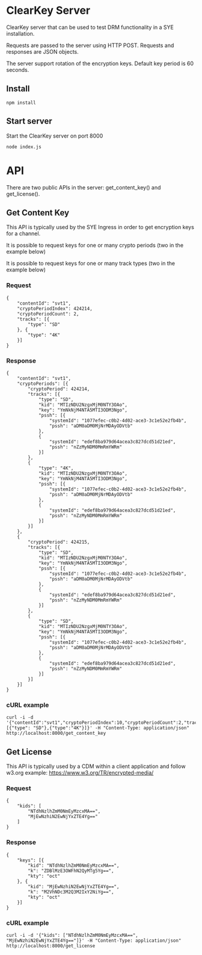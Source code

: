 # ClearKey Server
ClearKey server that can be used to test DRM functionality in a SYE installation.

Requests are passed to the server using HTTP POST. Requests and responses are JSON objects.

The server support rotation of the encryption keys. Default key period is 60 seconds.

## Install
    npm install

## Start server
Start the ClearKey server on port 8000

    node index.js

# API
There are two public APIs in the server: get\_content\_key() and get_license().

## Get Content Key
This API is typically used by the SYE Ingress in order to get encryption keys for a channel.

It is possible to request keys for one or many crypto periods (two in the example below)

It is possible to request keys for one or many track types (two in the example below)

### Request

```
{
    "contentId": "svt1",
    "cryptoPeriodIndex": 424214,
    "cryptoPeriodCount": 2,
    "tracks": [{
        "type": "SD"
    }, {
        "type": "4K"
    }]
}
```

### Response

```
{
    "contentId": "svt1",
    "cryptoPeriods": [{
        "cryptoPeriod": 424214,
        "tracks": [{
            "type": "SD",
            "kid": "MTIzNDU2NzgxMjM0NTY3OAo",
            "key": "YmNkNjM4NTA5MTI3ODM3Ngo",
            "pssh": [{
                "systemId": "1077efec-c0b2-4d02-ace3-3c1e52e2fb4b",
                "pssh": "aDM0aDM0MjNrMDAyODVtb"
            },
            {
                "systemId": "edef8ba979d64acea3c827dcd51d21ed",
                "pssh": "nZzMyNDM0MmRmYWRm"
            }]
        },
        {
            "type": "4K",
            "kid": "MTIzNDU2NzgxMjM0NTY3OAo",
            "key": "YmNkNjM4NTA5MTI3ODM3Ngo",
            "pssh": [{
                "systemId": "1077efec-c0b2-4d02-ace3-3c1e52e2fb4b",
                "pssh": "aDM0aDM0MjNrMDAyODVtb"
            },
            {
                "systemId": "edef8ba979d64acea3c827dcd51d21ed",
                "pssh": "nZzMyNDM0MmRmYWRm"
            }]
        }]
    },
    {
        "cryptoPeriod": 424215,
        "tracks": [{
            "type": "SD",
            "kid": "MTIzNDU2NzgxMjM0NTY3OAo",
            "key": "YmNkNjM4NTA5MTI3ODM3Ngo",
            "pssh": [{
                "systemId": "1077efec-c0b2-4d02-ace3-3c1e52e2fb4b",
                "pssh": "aDM0aDM0MjNrMDAyODVtb"
            },
            {
                "systemId": "edef8ba979d64acea3c827dcd51d21ed",
                "pssh": "nZzMyNDM0MmRmYWRm"
            }]
        },
        {
            "type": "SD",
            "kid": "MTIzNDU2NzgxMjM0NTY3OAo",
            "key": "YmNkNjM4NTA5MTI3ODM3Ngo",
            "pssh": [{
                "systemId": "1077efec-c0b2-4d02-ace3-3c1e52e2fb4b",
                "pssh": "aDM0aDM0MjNrMDAyODVtb"
            },
            {
                "systemId": "edef8ba979d64acea3c827dcd51d21ed",
                "pssh": "nZzMyNDM0MmRmYWRm"
            }]
        }]
    }]
}
```

### cURL example

    curl -i -d '{"contentId":"svt1","cryptoPeriodIndex":10,"cryptoPeriodCount":2,"tracks":[{"type": "SD"},{"type":"4K"}]}' -H "Content-Type: application/json" http://localhost:8000/get_content_key

## Get License 
This API is typically used by a CDM within a client application and follow w3.org example: https://www.w3.org/TR/encrypted-media/

### Request

```
{
    "kids": [
        "NTdhNzlhZmM0NmEyMzcxMA==",
        "MjEwNzhiN2EwNjYxZTE4Yg=="
    ]
}
```

### Response

```
{
    "keys": [{
        "kid": "NTdhNzlhZmM0NmEyMzcxMA==",
        "k": "ZDBlMzE3OWFhN2QyMTg5Yg==",
        "kty": "oct"
    }, {
        "kid": "MjEwNzhiN2EwNjYxZTE4Yg==",
        "k": "M2VhNDc3M2Q3M2IxY2NiYg==",
        "kty": "oct"
    }]
}
```

### cURL example

    curl -i -d '{"kids": ["NTdhNzlhZmM0NmEyMzcxMA==", "MjEwNzhiN2EwNjYxZTE4Yg=="]}' -H "Content-Type: application/json" http://localhost:8000/get_license


